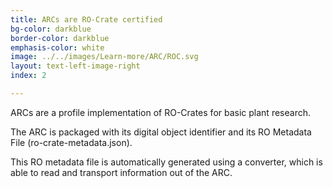 ```yaml
---
title: ARCs are RO-Crate certified
bg-color: darkblue
border-color: darkblue
emphasis-color: white
image: ../../images/Learn-more/ARC/ROC.svg
layout: text-left-image-right
index: 2

---
```


ARCs are a profile implementation of RO-Crates for basic plant research.

The ARC is packaged with its digital object identifier and its RO Metadata File (ro-crate-metadata.json).

This RO metadata file is automatically generated using a converter, which is able to read and transport information out of the ARC.
